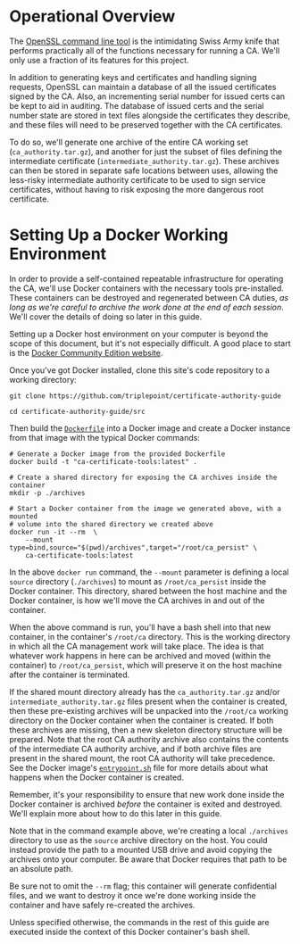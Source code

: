 # Operational Overview
The [OpenSSL command line tool](https://www.openssl.org/docs/man1.1.0/apps/openssl.html) is the intimidating Swiss Army knife that performs practically all of the functions necessary for running a CA.  We'll only use a fraction of its features for this project.

In addition to generating keys and certificates and handling signing requests, OpenSSL can maintain a database of all the issued certificates signed by the CA.  Also, an incrementing serial number for issued certs can be kept to aid in auditing.  The database of issued certs and the serial number state are stored in text files alongside the certificates they describe, and these files will need to be preserved together with the CA certificates.

To do so, we'll generate one archive of the entire CA working set (`ca_authority.tar.gz`), and another for just the subset of files defining the intermediate certificate (`intermediate_authority.tar.gz`).  These archives can then be stored in separate safe locations between uses, allowing the less-risky intermediate authority certificate to be used to sign service certificates, without having to risk exposing the more dangerous root certificate.

# Setting Up a Docker Working Environment
In order to provide a self-contained repeatable infrastructure for operating the CA, we'll use Docker containers with the necessary tools pre-installed.  These containers can be destroyed and regenerated between CA duties, *as long as we're careful to archive the work done at the end of each session*.  We'll cover the details of doing so later in this guide.

Setting up a Docker host environment on your computer is beyond the scope of this document, but it's not especially difficult.  A good place to start is the [Docker Community Edition website](https://www.docker.com/community-edition).

Once you've got Docker installed, clone this site's code repository to a working directory:
``` shell
git clone https://github.com/triplepoint/certificate-authority-guide

cd certificate-authority-guide/src
```

Then build the [`Dockerfile`](https://github.com/triplepoint/certificate-authority-guide/blob/master/src/Dockerfile) into a Docker image and create a Docker instance from that image with the typical Docker commands:
``` shell
# Generate a Docker image from the provided Dockerfile
docker build -t "ca-certificate-tools:latest" .

# Create a shared directory for exposing the CA archives inside the container
mkdir -p ./archives

# Start a Docker container from the image we generated above, with a mounted
# volume into the shared directory we created above
docker run -it --rm  \
    --mount type=bind,source="$(pwd)/archives",target="/root/ca_persist" \
    ca-certificate-tools:latest
```

In the above `docker run` command, the `--mount` parameter is defining a local `source` directory (`./archives`) to mount as `/root/ca_persist` inside the Docker container.  This directory, shared between the host machine and the Docker container, is how we'll move the CA archives in and out of the container.

When the above command is run, you'll have a bash shell into that new container, in the container's `/root/ca` directory.  This is the working directory in which all the CA management work will take place.  The idea is that whatever work happens in here can be archived and moved (within the container) to `/root/ca_persist`, which will preserve it on the host machine after the container is terminated.

If the shared mount directory already has the `ca_authority.tar.gz` and/or `intermediate_authority.tar.gz` files present when the container is created, then these pre-existing archives will be unpacked into the `/root/ca` working directory on the Docker container when the container is created.  If both these archives are missing, then a new skeleton directory structure will be prepared.  Note that the root CA authority archive also contains the contents of the intermediate CA authority archive, and if both archive files are present in the shared mount, the root CA authority will take precedence.  See the Docker image's [`entrypoint.sh`](https://github.com/triplepoint/certificate-authority-guide/blob/master/src/scripts/entrypoint.sh) file for more details about what happens when the Docker container is created.

Remember, it's your responsibility to ensure that new work done inside the Docker container is archived _before_ the container is exited and destroyed.  We'll explain more about how to do this later in this guide.

Note that in the command example above, we're creating a local `./archives` directory to use as the `source` archive directory on the host.  You could instead provide the path to a mounted USB drive and avoid copying the archives onto your computer.  Be aware that Docker requires that path to be an absolute path.

Be sure not to omit the `--rm` flag; this container will generate confidential files, and we want to destroy it once we're done working inside the container and have safely re-created the archives.

Unless specified otherwise, the commands in the rest of this guide are executed inside the context of this Docker container's bash shell.
